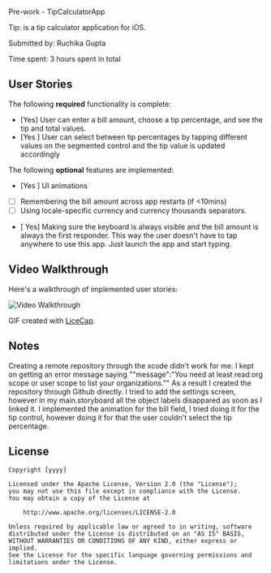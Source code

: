Pre-work - TipCalculatorApp

Tip: is a tip calculator application for iOS.

Submitted by: Ruchika Gupta

Time spent: 3 hours spent in total

## User Stories

The following **required** functionality is complete:

* [Yes] User can enter a bill amount, choose a tip percentage, and see the tip and total values.
* [Yes ] User can select between tip percentages by tapping different values on the segmented control and the tip value is updated accordingly

The following **optional** features are implemented:

* [Yes ] UI animations
* [ ] Remembering the bill amount across app restarts (if <10mins)
* [ ] Using locale-specific currency and currency thousands separators.
* [ Yes] Making sure the keyboard is always visible and the bill amount is always the first responder. This way the user doesn't have to tap anywhere to use this app. Just launch the app and start typing.


## Video Walkthrough

Here's a walkthrough of implemented user stories:

<img src='http://i.imgur.com/link/to/your/gif/file.gif' title='Video Walkthrough' width='' alt='Video Walkthrough' />

GIF created with [LiceCap](http://www.cockos.com/licecap/).

## Notes

Creating a remote repository through the xcode didn't work for me. I kept on getting an error message saying ""message":"You need at least read:org scope or user scope to list your organizations."" As a result I created the repository through Github directly. I tried to add the settings screen, however in my main.storyboard all the object labels disappared as soon as I linked it.
I implemented the animation for the bill field, I tried doing it for the tip control, however doing it for that the user couldn't select the tip percentage.

## License

    Copyright [yyyy] 

    Licensed under the Apache License, Version 2.0 (the "License");
    you may not use this file except in compliance with the License.
    You may obtain a copy of the License at

        http://www.apache.org/licenses/LICENSE-2.0

    Unless required by applicable law or agreed to in writing, software
    distributed under the License is distributed on an "AS IS" BASIS,
    WITHOUT WARRANTIES OR CONDITIONS OF ANY KIND, either express or implied.
    See the License for the specific language governing permissions and
    limitations under the License.
